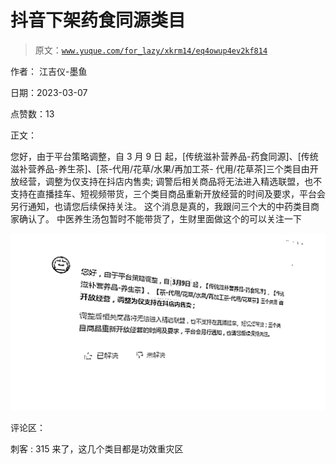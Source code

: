 # 抖音下架药食同源类目

> 原文：[`www.yuque.com/for_lazy/xkrm14/eq4owup4ev2kf814`](https://www.yuque.com/for_lazy/xkrm14/eq4owup4ev2kf814)

作者： 江吉仪-墨鱼 

日期：2023-03-07 

点赞数：13 

正文： 

您好，由于平台策略调整，自 3 月 9 日 起，[传统滋补营养品-药食同源]、[传统滋补营养品-养生茶]、[茶-代用/花草/水果/再加工茶- 代用/花草茶]三个类目由开放经营，调整为仅支持在抖店内售卖; 调警后相关商品将无法进入精选联盟，也不支持在直播挂车、短视频带货，三个类目商品重新开放经营的时间及要求，平台会另行通知，也请您后续保持关注。 这个消息是真的，我跟问三个大的中药类目商家确认了。 中医养生汤包暂时不能带货了，生财里面做这个的可以关注一下 

![](img/a2e228af50616f6ac66d1c817769a155.png)  

评论区： 

刺客 : 315 来了，这几个类目都是功效重灾区 

